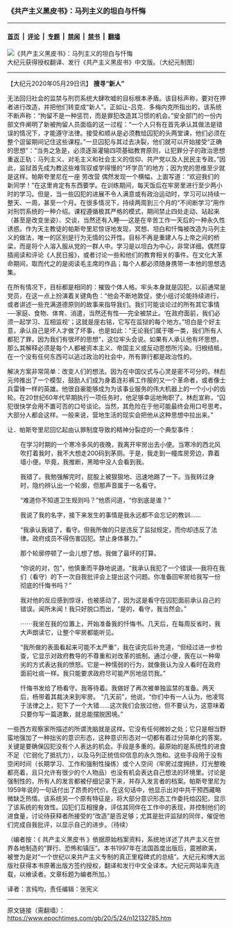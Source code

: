 ### 《共产主义黑皮书》：马列主义的坦白与忏悔

---

#### [首页](../../../..?n12132785) &nbsp;|&nbsp; [评论](../../../../../epoch-comment?n12132785) &nbsp;|&nbsp; [专题](../../../../../epoch-special?n12132785) &nbsp;|&nbsp; [禁闻](../../../../../epoch-news?n12132785) &nbsp;|&nbsp; [禁书](../../../../../books?n12132785) &nbsp;|&nbsp; [翻墙](https://github.com/gfw-breaker/nogfw/blob/master/README.md?n12132785)


<div><img alt="《共产主义黑皮书》：马列主义的坦白与忏悔" class="attachment-djy_600_400 size-djy_600_400 wp-post-image" src="https://i.epochtimes.com/assets/uploads/2017/12/dcbb5ad1ea37934a168afd29d68d142e-600x400.jpg"/>
<div class="caption">
 大纪元获得授权翻译、发行《共产主义黑皮书》中文版。（大纪元制图）
</div></div><hr/><div class="post_content" id="artbody" itemprop="articleBody">
 <!-- article content begin -->
 <p>
  【大纪元2020年05月29日讯】
  <strong>
   搜寻“新人”
  </strong>
 </p>
 <p>
  无法回归社会的监禁与刑罚系统大肆吹嘘的目标根本矛盾。该目标声称，要对在押者进行改造，并把他们转变成“新人”。正如让-吕克．多梅内克所指出的，该系统不断声称：“拘留不是一种惩罚，而是罪犯改造其习惯的机会。”安全部门的一份内部文件阐明了新被拘留人员面临的这一过程：“一个人只有在首先承认其做法是错误的情况下，才能遵守法律。接受和顺从是必须教给囚犯的头两堂课，他们必须在整个逗留期间记住这些课程。”一旦囚犯与其过去决裂，他们就可以开始接受“正确的思想”：“当务之急是，必须逐渐灌输四项基础教育原则，让犯罪分子的政治思想重返正轨：马列主义、对毛主义和社会主义的信仰、共产党以及人民民主专政。”因此，监狱首先成为教这些难驾驭或学得慢的“坏学员”的地方；因为党的思维至少就是这样。帕斯夸里尼在一座
  <ok href="https://www.epochtimes.com/gb/tag/%E5%8A%B3%E6%94%B9%E8%90%A5.html">
   劳改营
  </ok>
  偶然发现一个横幅，上面写道：“欢迎我们的新同学！”在这里肯定有东西要学。在训练期间，每天饭后在牢房里进行至少两小时的学习。但是，当一些囚犯的进展不令人满意或有政治运动时，学习可以持续一整天、一周，甚至一个月。在很多情况下，持续两周到三个月的“不间断学习”用作对刑罚系统的一种介绍。课程遵循极其严格的模式，期间禁止四处走动、站起来（甚至是改变坐姿）、交谈，当然还有入睡──这是在辛苦工作一天后的一种永久性诱惑。作为天主教徒的帕斯夸里尼惊讶地发现，冥想、坦白和忏悔被改造为马列主义的做法，唯一的区别是行为无情的公开性。目标不再是重建人与上帝之间的桥梁，而是将个人溶入服从党的一群人中。学习是以坦白为中心，非常详细。偶然穿插阅读和评论《人民日报》，或者讨论一些和他们的教育相关的事件。在文化大革命期间，取而代之的是阅读毛主席的作品；每个人都必须随身携带一本他的思想选集。
 </p>
 <p>
  在所有情况下，目标都是相同的：摧毁个体人格。牢头本身就是囚犯，以前通常是党员，在这一点上扮演着关键角色：“他会不断地敦促，使小组讨论能持续进行，或者讲述一些充满道德原则的故事来指导我们。我们可能谈论过的所有其它事情──家庭、食物、体育、消遣，当然还有性──完全被禁止。‘在政府面前，我们必须一起学习、互相监视’；这就是座右铭，它写在监狱的每个地方。”坦白是个好主意，承认自己是坏人才做了坏事，也是如此：“无论我们属于哪一类，我们所有人都犯了罪，因为我们有很坏的思想”，这位牢头会说。如果有人承认他有坏思想，那么其解释必须是每个人都被资本主义、帝国主义或反动思想所污染。归根结柢，在一个没有任何东西可以逃过政治的社会中，所有罪行都是政治性的。
 </p>
 <p>
  解决方案非常简单：改变人们的想法。因为在中国仪式与心灵是密不可分的。林彪元帅推出了一个模型，鼓励人们成为身着连衫裤工作服的又一个革命者，或者像士兵雷锋一样的英雄。他很自豪能够成为为该事业服务的伟大机器上的一个小小的齿轮。在20世纪60年代早期执行一项任务时，他足够幸运地殉职了。林彪宣称，“囚犯很快学会用不置可否的口号谈论。当然，其危险在于他可能最终会用口号思考。大部分人都会这样。一般来说，营地生活的现实会把他从这种思想中拉出来。”
 </p>
 <p>
  让．帕斯夸里尼回忆起由认罪制度导致的精神分裂症的一个典型事件：
 </p>
 <p style="padding-left: 30px;">
  在学习时期的一个寒冷多风的夜晚，我离开牢房出去小便。当寒冷的西北风吹打着我时，我不大想走200码到茅厕。于是，我走到一幢库房旁边，靠着墙小便。毕竟，我推断，黑暗中没人会看到我。
 </p>
 <p style="padding-left: 30px;">
  我错了。我勉强解完时，屁股上被狠狠地、迅速地踢了一下。当我转过身时，隐约辨认出一个轮廓，但那声音属于一名看守。
 </p>
 <p style="padding-left: 30px;">
  “难道你不知道卫生规则吗？”他质问道，“你到底是谁？”
 </p>
 <p style="padding-left: 30px;">
  我说了我的名字，接下来发生的事情是我永远都不会忘记的教训……
 </p>
 <p style="padding-left: 30px;">
  “我承认我错了，看守。但我所做的只是违反了监狱规定，而你却违反了法律。政府成员不得伤害囚犯。禁止身体暴力。”
 </p>
 <p style="padding-left: 30px;">
  那个轮廓停顿了一会儿想了想。我做了最坏的打算。
 </p>
 <p style="padding-left: 30px;">
  “你说的对，包”，他慎重而平静地说道。“我承认我犯了一个错误──我将在我们（看守）的下一次自我批评会上提出这个问题。你准备回牢房给我写一份彻底的忏悔书吗？”
 </p>
 <p style="padding-left: 30px;">
  我对他的反应感到惊讶，也被感动了，因为这是看守在囚犯面前承认自己的错误。闻所未闻！我只好脱口而出，“是的，看守，我当然会。”
 </p>
 <p style="padding-left: 30px;">
  ⋯⋯我坐在我的位置上，开始准备我的忏悔书。几天后，在每周反省时，我大声朗读它，让整个牢房都能听见。
 </p>
 <p style="padding-left: 30px;">
  “我所做的表面看起来可能不太严重”，我在读完后补充道，“但经过进一步检查，它显示对政府教导的不尊重和对改革的抵制。通过小便，我在以一种卑劣的方式表达我的愤怒。它是一种懦弱的行为，就像我认为没人看时在政府面前吐痰一样。我只能要求政府尽可能严厉地惩罚我。”
 </p>
 <p style="padding-left: 30px;">
  忏悔书发给了杨看守。我等待着。我做好了再次被单独监禁的准备。两天后，杨带着其裁决来到牢房。 “几天前”，他说，“你们中有一人认为，他凌驾于法律之上，犯下了一个大错……这次我们会放过他，但不要认为，这意味着只要你写一篇道歉，就总能摆脱困境。”
 </p>
 <p>
  一些西方观察家所描述的所谓洗脑就是这样。它没有任何微妙之处；它只是相当野蛮地强加了一种拙劣的意识形态，这种意识形态对一切都有着过分简单化的答案。关键是要确保囚犯没有个人表达的机会。手段是多重的。最原始的是系统性的进食不足（它弱化了抵抗力），以及马列正统信仰信息的永久饱和。这些手段用于没有空闲时间（长期学习、工作和强制性操练）或个人空间（牢房过度拥挤，灯光整晚都亮着，且只允许有很少的个人物品）也没有机会表达自己想法的环境里。讨论是强制性的，所有人的发言都被仔细记录下来，并存入发言者的档案。帕斯夸里尼为1959年说的一句话付出了昂贵的代价。在这句话中，他显示出对中共干预西藏略微缺乏热情。该系统另一个原有特征是，将大部分意识形态工作委托给囚犯，显示了该系统的有效性。囚犯们互相搜身，评估其同伴在工作中的表现，并控制他们的进食量，讨论待获释者所接受的“改造”是否足够；尤其是批评监狱的同伴，催促他们完成自我批评，以显示自己的进步。（待续）
 </p>
 <p>
  （编者按：《
  <ok href="https://www.epochtimes.com/gb/tag/%E5%85%B1%E4%BA%A7%E4%B8%BB%E4%B9%89%E9%BB%91%E7%9A%AE%E4%B9%A6.html">
   共产主义黑皮书
  </ok>
  》依据原始档案资料，系统地详述了共产主义在世界各地制造的“罪行、恐怖和镇压”。本书1997年在法国首度出版后，震撼欧美，被誉为是对“一个世纪以来共产主义专制的真正里程碑式的总结”。大纪元和博大出版社获得本书原著出版方签约授权，翻译和发行中文全译本。大纪元网站率先连载，以飨读者。文章标题为编者所加。）
 </p>
 <p>
  译者：言纯均，责任编辑：张宪义
 </p>
 <!-- article content end -->
 <div id="below_article_ad">
 </div>
</div>


---

原文链接（需翻墙）：https://www.epochtimes.com/gb/20/5/24/n12132785.htm